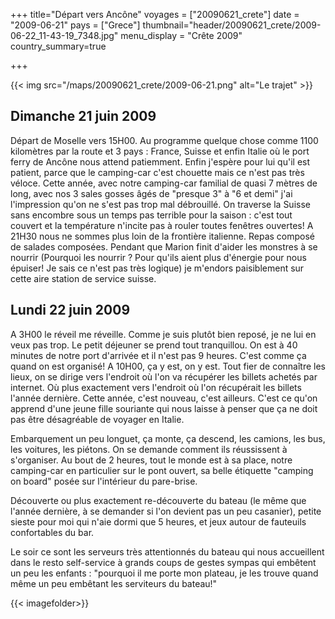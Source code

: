 +++
title="Départ vers Ancône"
voyages = ["20090621_crete"]
date = "2009-06-21"
pays = ["Grece"]
thumbnail="header/20090621_crete/2009-06-22_11-43-19_7348.jpg"
menu_display = "Crête 2009"
country_summary=true


+++

{{< img src="/maps/20090621_crete/2009-06-21.png" alt="Le trajet" >}}

## Dimanche 21 juin 2009


Départ de Moselle vers 15H00. Au programme quelque chose comme 1100 kilomètres par la route et 3 pays : France, Suisse et enfin Italie où le port ferry de Ancône nous attend patiemment. Enfin j'espère pour lui qu'il est patient, parce que le camping-car c'est chouette mais ce n'est pas très véloce.
Cette année, avec notre camping-car familial de quasi 7 mètres de long, avec nos 3 sales gosses âgés de "presque 3" à "6 et demi" j'ai l'impression qu'on ne s'est pas trop mal débrouillé. On traverse la Suisse sans encombre sous un temps pas terrible pour la saison : c'est tout couvert et la température n'incite pas à rouler toutes fenêtres ouvertes!
A 21H30 nous ne sommes plus loin de la frontière italienne. Repas composé de salades composées. Pendant que Marion finit d'aider les monstres à se nourrir (Pourquoi les nourrir ? Pour qu'ils aient plus d'énergie pour nous épuiser! Je sais ce n'est pas très logique) je m'endors paisiblement sur cette aire station de service suisse.

## Lundi 22 juin 2009

A 3H00 le réveil me réveille. Comme je suis plutôt bien reposé, je ne lui en veux pas trop.
Le  petit déjeuner se prend tout tranquillou. On est à 40 minutes de notre port d'arrivée et il n'est pas 9 heures. C'est comme ça quand on est organisé!
A 10H00, ça y est, on y est. Tout fier de connaître les lieux, on se dirige vers l'endroit où l'on va récupérer les billets achetés par internet. Où plus exactement  vers l'endroit où l'on récupérait les billets l'année dernière. Cette année, c'est nouveau, c'est ailleurs. C'est ce qu'on apprend d'une jeune fille souriante qui nous laisse à penser que ça ne doit pas être désagréable de voyager en Italie.

Embarquement un peu longuet, ça monte, ça descend, les camions, les bus, les voitures, les piétons. On se demande comment ils réussissent à s'organiser. Au bout de 2 heures, tout le monde est à sa place, notre camping-car en particulier sur le pont ouvert, sa belle étiquette "camping on board" posée sur l'intérieur du pare-brise.

Découverte ou plus exactement re-découverte du bateau (le même que l'année dernière, à se demander si l'on devient pas un peu casanier), petite sieste pour moi qui n'aie dormi que 5 heures, et jeux autour de fauteuils confortables du bar.

Le soir ce sont les serveurs très attentionnés du bateau qui nous accueillent dans le resto self-service   à grands coups de gestes sympas qui embêtent un peu les enfants : "pourquoi il me porte mon plateau, je les trouve quand même un peu embêtant les serviteurs du bateau!"


{{< imagefolder>}}
